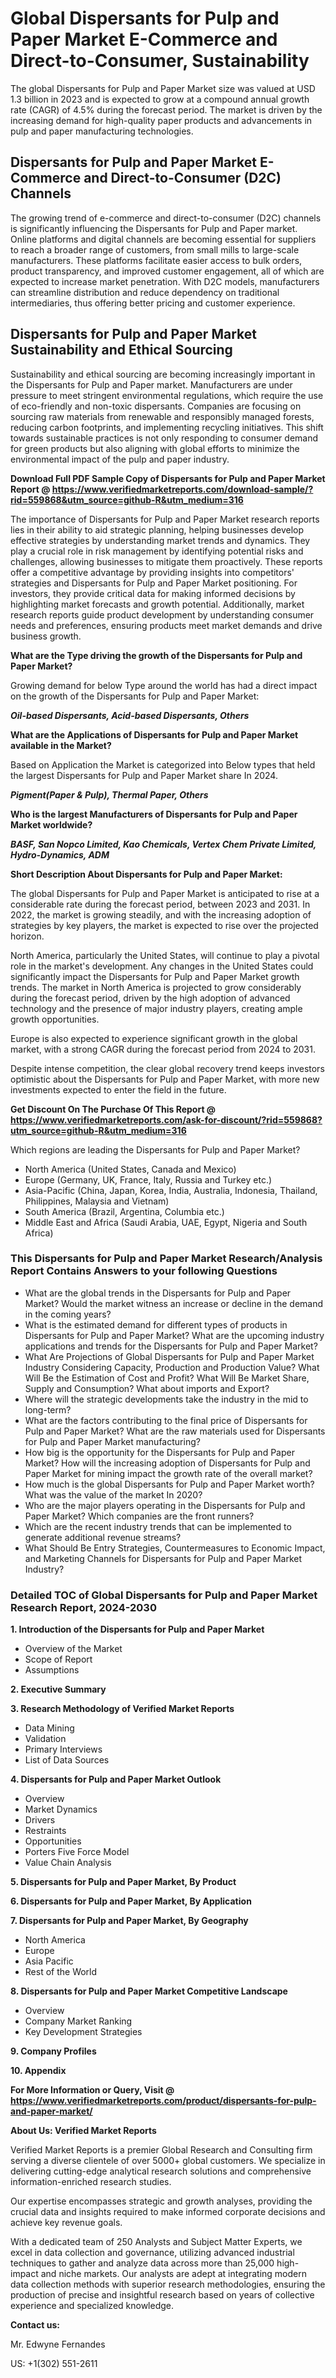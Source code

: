 <h1>Global Dispersants for Pulp and Paper Market E-Commerce and Direct-to-Consumer, Sustainability</h1><p class=""><p>The global Dispersants for Pulp and Paper Market size was valued at USD 1.3 billion in 2023 and is expected to grow at a compound annual growth rate (CAGR) of 4.5% during the forecast period. The market is driven by the increasing demand for high-quality paper products and advancements in pulp and paper manufacturing technologies.</p><h2>Dispersants for Pulp and Paper Market E-Commerce and Direct-to-Consumer (D2C) Channels</h2><p>The growing trend of e-commerce and direct-to-consumer (D2C) channels is significantly influencing the Dispersants for Pulp and Paper market. Online platforms and digital channels are becoming essential for suppliers to reach a broader range of customers, from small mills to large-scale manufacturers. These platforms facilitate easier access to bulk orders, product transparency, and improved customer engagement, all of which are expected to increase market penetration. With D2C models, manufacturers can streamline distribution and reduce dependency on traditional intermediaries, thus offering better pricing and customer experience.</p><h2>Dispersants for Pulp and Paper Market Sustainability and Ethical Sourcing</h2><p>Sustainability and ethical sourcing are becoming increasingly important in the Dispersants for Pulp and Paper market. Manufacturers are under pressure to meet stringent environmental regulations, which require the use of eco-friendly and non-toxic dispersants. Companies are focusing on sourcing raw materials from renewable and responsibly managed forests, reducing carbon footprints, and implementing recycling initiatives. This shift towards sustainable practices is not only responding to consumer demand for green products but also aligning with global efforts to minimize the environmental impact of the pulp and paper industry.</p></p><p class=""><strong>Download Full PDF Sample Copy of Dispersants for Pulp and Paper Market Report @ <a href="https://www.verifiedmarketreports.com/download-sample/?rid=559868&utm_source=github-R&utm_medium=316" target="_blank">https://www.verifiedmarketreports.com/download-sample/?rid=559868&utm_source=github-R&utm_medium=316</a></strong></p><p>The importance of&nbsp;Dispersants for Pulp and Paper Market research reports lies in their ability to aid strategic planning, helping businesses develop effective strategies by understanding market trends and dynamics. They play a crucial role in risk management by identifying potential risks and challenges, allowing businesses to mitigate them proactively. These reports offer a competitive advantage by providing insights into competitors' strategies and Dispersants for Pulp and Paper Market positioning. For investors, they provide critical data for making informed decisions by highlighting market forecasts and growth potential. Additionally, market research reports guide product development by understanding consumer needs and preferences, ensuring products meet market demands and drive business growth.</p><p><strong>What are the&nbsp;Type driving the growth of the Dispersants for Pulp and Paper Market?</strong></p><p id="" class="">Growing demand for below Type around the world has had a direct impact on the growth of the Dispersants for Pulp and Paper Market:</p><p class=""><em><strong>Oil-based Dispersants, Acid-based Dispersants, Others</strong></em></p><p class=""><strong>What are the&nbsp;Applications&nbsp;of Dispersants for Pulp and Paper Market available in the Market?</strong></p><p id="" class="">Based on Application the Market is categorized into Below types that held the largest Dispersants for Pulp and Paper Market share In 2024.</p><p class=""><em><strong>Pigment(Paper & Pulp), Thermal Paper, Others</strong></em></p><p class=""><strong>Who is the largest Manufacturers of Dispersants for Pulp and Paper Market worldwide?</strong></p><p><em><strong>BASF, San Nopco Limited, Kao Chemicals, Vertex Chem Private Limited, Hydro-Dynamics, ADM</strong></em></p><p id="" class=""><strong>Short Description About Dispersants for Pulp and Paper Market:</strong></p><p>The global Dispersants for Pulp and Paper Market is anticipated to rise at a considerable rate during the forecast period, between 2023 and 2031. In 2022, the market is growing steadily, and with the increasing adoption of strategies by key players, the market is expected to rise over the projected horizon.</p><p>North America, particularly the United States, will continue to play a pivotal role in the market's development. Any changes in the United States could significantly impact the Dispersants for Pulp and Paper Market growth trends. The market in North America is projected to grow considerably during the forecast period, driven by the high adoption of advanced technology and the presence of major industry players, creating ample growth opportunities.</p><p>Europe is also expected to experience significant growth in the global market, with a strong CAGR during the forecast period from 2024 to 2031.</p><p>Despite intense competition, the clear global recovery trend keeps investors optimistic about the Dispersants for Pulp and Paper Market, with more new investments expected to enter the field in the future.</p><p id="" class=""><strong>Get Discount On The Purchase Of This Report @ <a href="https://www.verifiedmarketreports.com/ask-for-discount/?rid=559868?utm_source=github-R&utm_medium=316" target="_blank">https://www.verifiedmarketreports.com/ask-for-discount/?rid=559868?utm_source=github-R&utm_medium=316</a></strong></p><p class="">Which regions are leading the Dispersants for Pulp and Paper Market?</p><ul><li>North America (United States, Canada and Mexico)</li><li>Europe (Germany, UK, France, Italy, Russia and Turkey etc.)</li><li>Asia-Pacific (China, Japan, Korea, India, Australia, Indonesia, Thailand, Philippines, Malaysia and Vietnam)</li><li>South America (Brazil, Argentina, Columbia etc.)</li><li>Middle East and Africa (Saudi Arabia, UAE, Egypt, Nigeria and South Africa)</li></ul><h3 id="" class="">This Dispersants for Pulp and Paper Market Research/Analysis Report Contains Answers to your following Questions</h3><ul><li>What are the global trends in the Dispersants for Pulp and Paper Market? Would the market witness an increase or decline in the demand in the coming years?</li><li>What is the estimated demand for different types of products in Dispersants for Pulp and Paper Market? What are the upcoming industry applications and trends for the Dispersants for Pulp and Paper Market?</li><li>What Are Projections of Global Dispersants for Pulp and Paper Market Industry Considering Capacity, Production and Production Value? What Will Be the Estimation of Cost and Profit? What Will Be Market Share, Supply and Consumption? What about imports and Export?</li><li>Where will the strategic developments take the industry in the mid to long-term?</li><li>What are the factors contributing to the final price of Dispersants for Pulp and Paper Market? What are the raw materials used for Dispersants for Pulp and Paper Market manufacturing?</li><li>How big is the opportunity for the Dispersants for Pulp and Paper Market? How will the increasing adoption of Dispersants for Pulp and Paper Market for mining impact the growth rate of the overall market?</li><li>How much is the global Dispersants for Pulp and Paper Market worth? What was the value of the market In 2020?</li><li>Who are the major players operating in the Dispersants for Pulp and Paper Market? Which companies are the front runners?</li><li>Which are the recent industry trends that can be implemented to generate additional revenue streams?</li><li>What Should Be Entry Strategies, Countermeasures to Economic Impact, and Marketing Channels for Dispersants for Pulp and Paper Market Industry?</li></ul><h3 id="" class="">Detailed TOC of Global Dispersants for Pulp and Paper Market Research Report, 2024-2030</h3><p id="" class=""><strong>1. Introduction of the Dispersants for Pulp and Paper Market</strong></p><ul><li>Overview of the Market</li><li>Scope of Report</li><li>Assumptions</li></ul><p id="" class=""><strong>2. Executive Summary</strong></p><p id="" class=""><strong>3. Research Methodology of Verified Market Reports</strong></p><ul><li>Data Mining</li><li>Validation</li><li>Primary Interviews</li><li>List of Data Sources</li></ul><p id="" class=""><strong>4. Dispersants for Pulp and Paper Market Outlook</strong></p><ul><li>Overview</li><li>Market Dynamics</li><li>Drivers</li><li>Restraints</li><li>Opportunities</li><li>Porters Five Force Model</li><li>Value Chain Analysis</li></ul><p id="" class=""><strong>5. Dispersants for Pulp and Paper Market, By Product</strong></p><p id="" class=""><strong>6. Dispersants for Pulp and Paper Market, By Application</strong></p><p id="" class=""><strong>7. Dispersants for Pulp and Paper Market, By Geography</strong></p><ul><li>North America</li><li>Europe</li><li>Asia Pacific</li><li>Rest of the World</li></ul><p id="" class=""><strong>8. Dispersants for Pulp and Paper Market Competitive Landscape</strong></p><ul><li>Overview</li><li>Company Market Ranking</li><li>Key Development Strategies</li></ul><p id="" class=""><strong>9. Company Profiles</strong></p><p id="" class=""><strong>10. Appendix</strong></p><p id="" class=""><strong>For More Information or Query, Visit @ <a href="https://www.verifiedmarketreports.com/product/dispersants-for-pulp-and-paper-market/" target="_blank">https://www.verifiedmarketreports.com/product/dispersants-for-pulp-and-paper-market/</a></strong></p><p id="" class=""><strong>About Us: Verified Market Reports</strong></p><p id="" class="">Verified Market Reports is a premier Global Research and Consulting firm serving a diverse clientele of over 5000+ global customers. We specialize in delivering cutting-edge analytical research solutions and comprehensive information-enriched research studies.</p><p id="" class="">Our expertise encompasses strategic and growth analyses, providing the crucial data and insights required to make informed corporate decisions and achieve key revenue goals.</p><p id="" class="">With a dedicated team of 250 Analysts and Subject Matter Experts, we excel in data collection and governance, utilizing advanced industrial techniques to gather and analyze data across more than 25,000 high-impact and niche markets. Our analysts are adept at integrating modern data collection methods with superior research methodologies, ensuring the production of precise and insightful research based on years of collective experience and specialized knowledge.</p><p id="" class=""><strong>Contact us:</strong></p><p id="" class="">Mr. Edwyne Fernandes</p><p id="" class="">US: +1(302) 551-2611</p>
